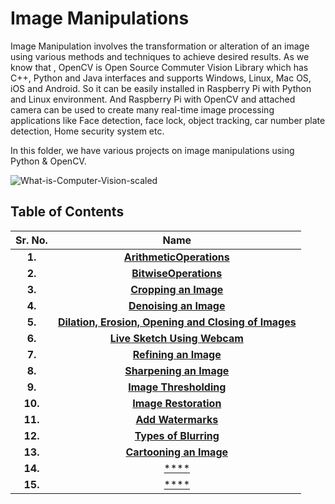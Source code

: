 # Image Manipulations
Image Manipulation involves the transformation or alteration of an image using various methods and techniques to achieve desired results.
As we know that , OpenCV is Open Source Commuter Vision Library which has C++, Python and Java interfaces and supports Windows, Linux, Mac OS, iOS and Android. So it can be easily installed in Raspberry Pi with Python and Linux environment. And Raspberry Pi with OpenCV and attached camera can be used to create many real-time image processing applications 
like Face detection, face lock, object tracking, car number plate detection, Home security system etc.

In this folder, we have various projects on image manipulations using Python & OpenCV.

![What-is-Computer-Vision-scaled](https://user-images.githubusercontent.com/58645688/138270455-db813c8c-3335-4859-a37b-14da52b27322.jpg)


## Table of Contents

Sr. No.             |   Name               
:------------------:|:-------------------------:|
**1.**              | [**ArithmeticOperations**](https://github.com/Robotics-Club-BMU/CV-Zone/tree/main/Image_Manipulations/ArithmeticOperations)  
**2.**              | [**BitwiseOperations**](https://github.com/Robotics-Club-BMU/CV-Zone/tree/main/Image_Manipulations/BitwiseOperations)  
**3.**              | [**Cropping an Image**](https://github.com/Robotics-Club-BMU/CV-Zone/tree/main/Image_Manipulations/Cropping%20an%20Image)  
**4.**              | [**Denoising an Image**](https://github.com/Robotics-Club-BMU/CV-Zone/tree/main/Image_Manipulations/Denoising%20an%20Image)  
**5.**              | [**Dilation, Erosion, Opening and Closing of Images**](https://github.com/Robotics-Club-BMU/CV-Zone/tree/main/Image_Manipulations/Dilation%2C%20Erosion%2C%20Opening%20and%20Closing%20of%20imgs%20using%20OpenCV)  
**6.**              | [**Live Sketch Using Webcam**](https://github.com/Robotics-Club-BMU/CV-Zone/tree/main/Image_Manipulations/Live%20Sketch%20Using%20Webcam)  
**7.**              | [**Refining an Image**](https://github.com/Robotics-Club-BMU/CV-Zone/tree/main/Image_Manipulations/Refining%20an%20Image)  
**8.**              | [**Sharpening an Image**](https://github.com/Robotics-Club-BMU/CV-Zone/tree/main/Image_Manipulations/Sharpening%20an%20Image)  
**9.**              | [**Image Thresholding**](https://github.com/Robotics-Club-BMU/CV-Zone/tree/main/Image_Manipulations/image_thresholding)  
**10.**             | [**Image Restoration**](https://github.com/Robotics-Club-BMU/CV-Zone/tree/main/Image_Manipulations/Image%20Restoration)  
**11.**             | [**Add Watermarks**](https://github.com/Robotics-Club-BMU/CV-Zone/tree/main/Image_Manipulations/Watermark)  
**12.**             | [**Types of Blurring**](https://github.com/Robotics-Club-BMU/CV-Zone/tree/main/Image_Manipulations/blurring)  
**13.**             | [**Cartooning an Image**](https://github.com/Robotics-Club-BMU/CV-Zone/tree/main/Image_Manipulations/Cartooning%20an%20Image) 
**14.**             | [****]() 
**15.**             | [****]() 

